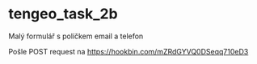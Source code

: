 # tengeo_task_2b

Malý formulář s políčkem email a telefon

Pošle POST request na https://hookbin.com/mZRdGYVQ0DSeqq710eD3
